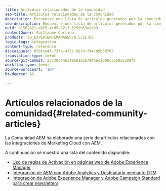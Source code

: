 ```yaml
---
title: Artículos relacionados de la comunidad
seo-title: Artículos relacionados de la comunidad
description: Encuentre una lista de artículos generados por la comunidad sobre integraciones de Marketing Cloud con AEM.
seo-description: Encuentre una lista de artículos generados por la comunidad sobre integraciones de Marketing Cloud con AEM.
uuid: b1562a21-a6f5-4cd9-821f-f258b53a1d99
contentOwner: Guillaume Carlino
products: SG_EXPERIENCEMANAGER/6.5/SITES
topic-tags: integration
content-type: reference
discoiquuid: 85bfce4f-737a-475c-987d-f94c85b3d763
translation-type: tm+mt
source-git-commit: a3c303d4e3a85e1b2e794bec2006c335056309fb
workflow-type: tm+mt
source-wordcount: '104'
ht-degree: 8%

---
```



# Artículos relacionados de la comunidad{#related-community-articles}

La Comunidad AEM ha elaborado una serie de artículos relacionados con las integraciones de Marketing Cloud con AEM.

A continuación se muestra una lista del contenido disponible:

* [Uso de reglas de Activación en páginas web de Adobe Experience Manager](https://helpx.adobe.com/experience-manager/using/dtm.html)
* [Integración de AEM con Adobe Analytics y Destinatario mediante DTM](https://helpx.adobe.com/experience-manager/using/integrate-digital-marketing-solutions.html)
* [Integración de Adobe Experience Manager y Adobe Campaign Standard para crear newsletters](https://helpx.adobe.com/experience-manager/using/aem_campaign.html)

